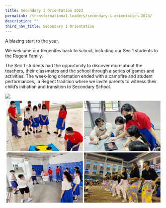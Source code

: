 ```yaml
---
title: Secondary 1 Orientation 2023
permalink: /transformational-leaders/secondary-1-orientation-2023/
description: ""
third_nav_title: Secondary 1 Orientation
---
```

A blazing start to the year.

We welcome our Regenites back to school, including our Sec 1 students to the Regent Family.

The Sec 1 students had the opportunity to discover more about the teachers, their classmates and the school through a series of games and activities. The week-long orientation ended with a campfire and student performances,  a Regent tradition where we invite parents to witness their child’s initiation and transition to Secondary School.

![](/images/Sec%201%20Orientation/S1Orient2023-1A.jpg)
![](/images/Sec%201%20Orientation/S1Orient2023-2A.jpg)